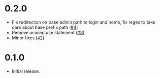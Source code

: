 # 0.2.0
- Fix redirection on base admin path to login and home, fix regex to take care about base prefix path ([#4](https://github.com/thelia-modules/BackOfficePath/pull/4))
- Remove unused use statement ([#3](https://github.com/thelia-modules/BackOfficePath/pull/3))
- Minor fixes ([#2](https://github.com/thelia-modules/BackOfficePath/pull/2))

# 0.1.0
- Initial release.